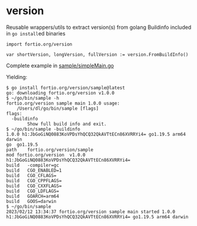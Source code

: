 # version
Reusable wrappers/utils to extract version(s) from golang Buildinfo included in `go install`ed binaries

```golang
import fortio.org/version

var shortVersion, longVersion, fullVersion := version.FromBuildInfo()
```

Complete example in [sample/simpleMain.go](sample/simpleMain.go)

Yielding:
```shell
$ go install fortio.org/version/sample@latest
go: downloading fortio.org/version v1.0.0
$ ~/go/bin/sample -h
fortio.org/version sample main 1.0.0 usage:
	/Users/dl/go/bin/sample [flags]
flags:
  -buildinfo
    	Show full build info and exit.
$ ~/go/bin/sample -buildinfo
1.0.0 h1:JbGoGiNQ0883KoVPDsYhQCQ32QkAVTtECn86XVRRYi4= go1.19.5 arm64 darwin
go	go1.19.5
path	fortio.org/version/sample
mod	fortio.org/version	v1.0.0	h1:JbGoGiNQ0883KoVPDsYhQCQ32QkAVTtECn86XVRRYi4=
build	-compiler=gc
build	CGO_ENABLED=1
build	CGO_CFLAGS=
build	CGO_CPPFLAGS=
build	CGO_CXXFLAGS=
build	CGO_LDFLAGS=
build	GOARCH=arm64
build	GOOS=darwin
$ ~/go/bin/sample
2023/02/12 13:34:37 fortio.org/version sample main started 1.0.0 h1:JbGoGiNQ0883KoVPDsYhQCQ32QkAVTtECn86XVRRYi4= go1.19.5 arm64 darwin
```
